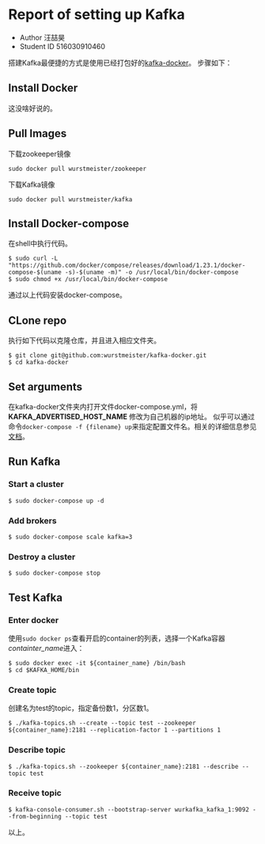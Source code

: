 # Report of setting up Kafka
- Author 汪喆昊
- Student ID 516030910460

搭建Kafka最便捷的方式是使用已经打包好的[kafka-docker](https://github.com/wurstmeister/kafka-docker)。
步骤如下：
## Install Docker
这没啥好说的。
## Pull Images
下载zookeeper镜像

    sudo docker pull wurstmeister/zookeeper
下载Kafka镜像

    sudo docker pull wurstmeister/kafka
## Install Docker-compose
在shell中执行代码。
```shell
$ sudo curl -L "https://github.com/docker/compose/releases/download/1.23.1/docker-compose-$(uname -s)-$(uname -m)" -o /usr/local/bin/docker-compose
$ sudo chmod +x /usr/local/bin/docker-compose
```
通过以上代码安装docker-compose。
## CLone repo
执行如下代码以克隆仓库，并且进入相应文件夹。
```shell
$ git clone git@github.com:wurstmeister/kafka-docker.git
$ cd kafka-docker
```
## Set arguments
在kafka-docker文件夹内打开文件docker-compose.yml，将**KAFKA_ADVERTISED_HOST_NAME**
修改为自己机器的ip地址。
似乎可以通过命令`docker-compose -f {filename} up`来指定配置文件名。相关的详细信息参见
[文档](https://docs.docker.com/compose/compose-file/)。
## Run Kafka
### Start a cluster
    $ sudo docker-compose up -d
### Add brokers
    $ sudo docker-compose scale kafka=3
### Destroy a cluster
    $ sudo docker-compose stop
## Test Kafka
### Enter docker
使用`sudo docker ps`查看开启的container的列表，选择一个Kafka容器*containter_name*进入：
```shell
$ sudo docker exec -it ${container_name} /bin/bash
$ cd $KAFKA_HOME/bin
```
### Create topic
创建名为test的topic，指定备份数1，分区数1。
```shell
$ ./kafka-topics.sh --create --topic test --zookeeper ${container_name}:2181 --replication-factor 1 --partitions 1
```
### Describe topic
```shell
$ ./kafka-topics.sh --zookeeper ${container_name}:2181 --describe --topic test
```
### Receive topic
```shell
$ kafka-console-consumer.sh --bootstrap-server wurkafka_kafka_1:9092 --from-beginning --topic test
```
以上。
